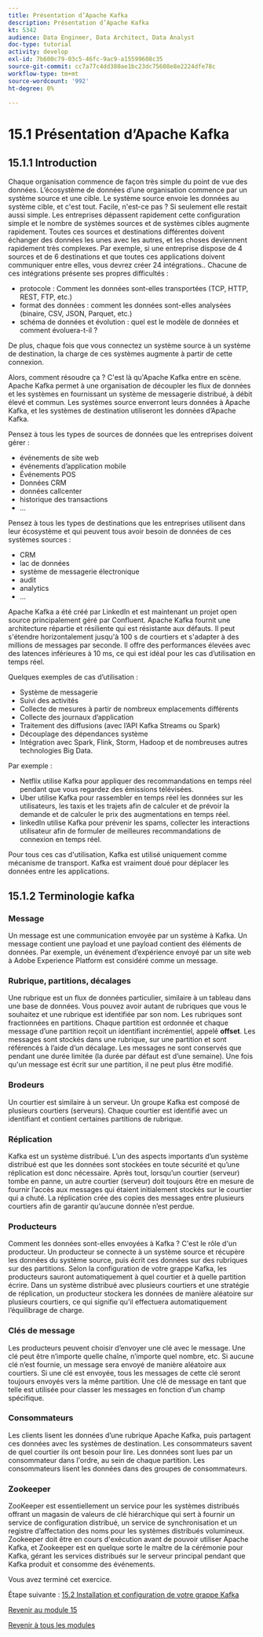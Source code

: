 ```yaml
---
title: Présentation d’Apache Kafka
description: Présentation d’Apache Kafka
kt: 5342
audience: Data Engineer, Data Architect, Data Analyst
doc-type: tutorial
activity: develop
exl-id: 7b600c79-03c5-46fc-9ac9-a15599608c35
source-git-commit: cc7a77c4dd380ae1bc23dc75608e8e2224dfe78c
workflow-type: tm+mt
source-wordcount: '992'
ht-degree: 0%

---
```


# 15.1 Présentation d’Apache Kafka

## 15.1.1 Introduction

Chaque organisation commence de façon très simple du point de vue des données. L’écosystème de données d’une organisation commence par un système source et une cible. Le système source envoie les données au système cible, et c&#39;est tout. Facile, n&#39;est-ce pas ?
Si seulement elle restait aussi simple. Les entreprises dépassent rapidement cette configuration simple et le nombre de systèmes sources et de systèmes cibles augmente rapidement. Toutes ces sources et destinations différentes doivent échanger des données les unes avec les autres, et les choses deviennent rapidement très complexes.
Par exemple, si une entreprise dispose de 4 sources et de 6 destinations et que toutes ces applications doivent communiquer entre elles, vous devrez créer 24 intégrations.. Chacune de ces intégrations présente ses propres difficultés :

- protocole : Comment les données sont-elles transportées (TCP, HTTP, REST, FTP, etc.)
- format des données : comment les données sont-elles analysées (binaire, CSV, JSON, Parquet, etc.)
- schéma de données et évolution : quel est le modèle de données et comment évoluera-t-il ?

De plus, chaque fois que vous connectez un système source à un système de destination, la charge de ces systèmes augmente à partir de cette connexion.

Alors, comment résoudre ça ? C&#39;est là qu&#39;Apache Kafka entre en scène. Apache Kafka permet à une organisation de découpler les flux de données et les systèmes en fournissant un système de messagerie distribué, à débit élevé et commun. Les systèmes source enverront leurs données à Apache Kafka, et les systèmes de destination utiliseront les données d’Apache Kafka.

Pensez à tous les types de sources de données que les entreprises doivent gérer :

- événements de site web
- événements d’application mobile
- Événements POS
- Données CRM
- données callcenter
- historique des transactions
- ...

Pensez à tous les types de destinations que les entreprises utilisent dans leur écosystème et qui peuvent tous avoir besoin de données de ces systèmes sources :

- CRM
- lac de données
- système de messagerie électronique
- audit
- analytics
- ...

Apache Kafka a été créé par LinkedIn et est maintenant un projet open source principalement géré par Confluent.
Apache Kafka fournit une architecture répartie et résiliente qui est résistante aux défauts. Il peut s&#39;étendre horizontalement jusqu&#39;à 100 s de courtiers et s&#39;adapter à des millions de messages par seconde. Il offre des performances élevées avec des latences inférieures à 10 ms, ce qui est idéal pour les cas d’utilisation en temps réel.

Quelques exemples de cas d’utilisation :

- Système de messagerie
- Suivi des activités
- Collecte de mesures à partir de nombreux emplacements différents
- Collecte des journaux d’application
- Traitement des diffusions (avec l’API Kafka Streams ou Spark)
- Découplage des dépendances système
- Intégration avec Spark, Flink, Storm, Hadoop et de nombreuses autres technologies Big Data.

Par exemple :

- Netflix utilise Kafka pour appliquer des recommandations en temps réel pendant que vous regardez des émissions télévisées.
- Uber utilise Kafka pour rassembler en temps réel les données sur les utilisateurs, les taxis et les trajets afin de calculer et de prévoir la demande et de calculer le prix des augmentations en temps réel.
- linkedIn utilise Kafka pour prévenir les spams, collecter les interactions utilisateur afin de formuler de meilleures recommandations de connexion en temps réel.

Pour tous ces cas d&#39;utilisation, Kafka est utilisé uniquement comme mécanisme de transport. Kafka est vraiment doué pour déplacer les données entre les applications.

## 15.1.2 Terminologie kafka

### Message

Un message est une communication envoyée par un système à Kafka. Un message contient une payload et une payload contient des éléments de données. Par exemple, un événement d’expérience envoyé par un site web à Adobe Experience Platform est considéré comme un message.

### Rubrique, partitions, décalages

Une rubrique est un flux de données particulier, similaire à un tableau dans une base de données. Vous pouvez avoir autant de rubriques que vous le souhaitez et une rubrique est identifiée par son nom. Les rubriques sont fractionnées en partitions. Chaque partition est ordonnée et chaque message d’une partition reçoit un identifiant incrémentiel, appelé **offset**. Les messages sont stockés dans une rubrique, sur une partition et sont référencés à l’aide d’un décalage. Les messages ne sont conservés que pendant une durée limitée (la durée par défaut est d’une semaine). Une fois qu&#39;un message est écrit sur une partition, il ne peut plus être modifié.

### Brodeurs

Un courtier est similaire à un serveur. Un groupe Kafka est composé de plusieurs courtiers (serveurs). Chaque courtier est identifié avec un identifiant et contient certaines partitions de rubrique.

### Réplication

Kafka est un système distribué. L’un des aspects importants d’un système distribué est que les données sont stockées en toute sécurité et qu’une réplication est donc nécessaire. Après tout, lorsqu’un courtier (serveur) tombe en panne, un autre courtier (serveur) doit toujours être en mesure de fournir l’accès aux messages qui étaient initialement stockés sur le courtier qui a chuté. La réplication crée des copies des messages entre plusieurs courtiers afin de garantir qu’aucune donnée n’est perdue.

### Producteurs

Comment les données sont-elles envoyées à Kafka ? C&#39;est le rôle d&#39;un producteur. Un producteur se connecte à un système source et récupère les données du système source, puis écrit ces données sur des rubriques sur des partitions. Selon la configuration de votre grappe Kafka, les producteurs sauront automatiquement à quel courtier et à quelle partition écrire. Dans un système distribué avec plusieurs courtiers et une stratégie de réplication, un producteur stockera les données de manière aléatoire sur plusieurs courtiers, ce qui signifie qu’il effectuera automatiquement l’équilibrage de charge.

### Clés de message

Les producteurs peuvent choisir d’envoyer une clé avec le message. Une clé peut être n’importe quelle chaîne, n’importe quel nombre, etc. Si aucune clé n’est fournie, un message sera envoyé de manière aléatoire aux courtiers. Si une clé est envoyée, tous les messages de cette clé seront toujours envoyés vers la même partition. Une clé de message en tant que telle est utilisée pour classer les messages en fonction d’un champ spécifique.

### Consommateurs

Les clients lisent les données d’une rubrique Apache Kafka, puis partagent ces données avec les systèmes de destination. Les consommateurs savent de quel courtier ils ont besoin pour lire. Les données sont lues par un consommateur dans l&#39;ordre, au sein de chaque partition. Les consommateurs lisent les données dans des groupes de consommateurs.

### Zookeeper

ZooKeeper est essentiellement un service pour les systèmes distribués offrant un magasin de valeurs de clé hiérarchique qui sert à fournir un service de configuration distribué, un service de synchronisation et un registre d’affectation des noms pour les systèmes distribués volumineux. Zookeeper doit être en cours d&#39;exécution avant de pouvoir utiliser Apache Kafka, et Zookeeper est en quelque sorte le maître de la cérémonie pour Kafka, gérant les services distribués sur le serveur principal pendant que Kafka produit et consomme des événements.

Vous avez terminé cet exercice.

Étape suivante : [15.2 Installation et configuration de votre grappe Kafka](./ex2.md)

[Revenir au module 15](./aep-apache-kafka.md)

[Revenir à tous les modules](../../overview.md)
